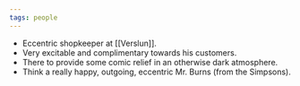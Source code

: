 ```yaml
---
tags: people
---
```

* Eccentric shopkeeper at [[Verslun]].
* Very excitable and complimentary towards his customers.
* There to provide some comic relief in an otherwise dark atmosphere.
* Think a really happy, outgoing, eccentric Mr. Burns (from the Simpsons).

